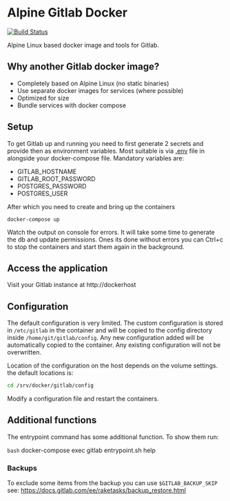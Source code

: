 # Alpine Gitlab Docker

[![Build Status](https://cloud.drone.io/api/badges/alpinelinux/alpine-docker-gitlab/status.svg)](https://cloud.drone.io/alpinelinux/alpine-docker-gitlab)

Alpine Linux based docker image and tools for Gitlab.

## Why another Gitlab docker image?

 - Completely based on Alpine Linux (no static binaries)
 - Use separate docker images for services (where possible)
 - Optimized for size
 - Bundle services with docker compose

## Setup

To get Gitlab up and running you need to first generate 2 secrets and provide
then as environment variables. Most suitable is via [.env](https://docs.docker.com/compose/env-file/)
file in alongside your docker-compose file. Mandatory variables are:

 - GITLAB_HOSTNAME
 - GITLAB_ROOT_PASSWORD
 - POSTGRES_PASSWORD
 - POSTGRES_USER

After which you need to create and bring up the containers

```docker-compose up```

Watch the output on console for errors. It will take some time to generate the db
and update permissions. Ones its done without errors you can Ctrl+c to stop the
containers and start them again in the background.

## Access the application

Visit your Gitlab instance at http://dockerhost

## Configuration

The default configuration is very limited. The custom configuration is stored
in `/etc/gitlab` in the container and will be copied to the config directory
inside `/home/git/gitlab/config`. Any new configuration added will be
automatically copied to the container. Any existing configuration will not
be overwritten.

Location of the configuration on the host depends on the volume settings. the
default locations is:

```bash 
cd /srv/docker/gitlab/config
```

Modify a configuration file and restart the containers.

## Additional functions

The entrypoint command has some additional function. To show them run:

```bash```
docker-compose exec gitlab entrypoint.sh help

### Backups

To exclude some items from the backup you can use `$GITLAB_BACKUP_SKIP` see:
https://docs.gitlab.com/ee/raketasks/backup_restore.html

